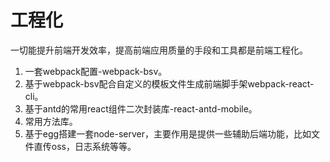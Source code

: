 # 工程化

一切能提升前端开发效率，提高前端应用质量的手段和工具都是前端工程化。

1. 一套webpack配置-webpack-bsv。
2. 基于webpack-bsv配合自定义的模板文件生成前端脚手架webpack-react-cli。
3. 基于antd的常用react组件二次封装库-react-antd-mobile。
4. 常用方法库。
5. 基于egg搭建一套node-server，主要作用是提供一些辅助后端功能，比如文件直传oss，日志系统等等。

